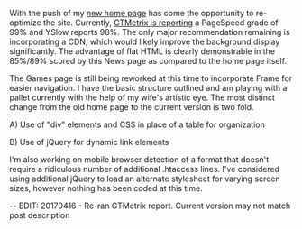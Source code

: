 <html><body><p>With the push of my <a title="WiseEyes Enterprise" href="https://www.wiseeyesent.com/" target="_blank">new home page</a> has come the opportunity to re-optimize the site. Currently, <a title="GTMetrix 20150121" href="/GTmetrix-report-www.wiseeyesent.com-20170414T200205.pdf" target="_blank">GTMetrix is reporting</a> a PageSpeed grade of 99% and YSlow reports 98%. The only major recommendation remaining is incorporating a CDN, which would likely improve the background display significantly. The advantage of flat HTML is clearly demonstrable in the 85%/89% scored by this News page as compared to the home page itself.

The Games page is still being reworked at this time to incorporate Frame for easier navigation. I have the basic structure outlined and am playing with a pallet currently with the help of my wife's artistic eye. The most distinct change from the old home page to the current version is two fold.

A) Use of "div" elements and CSS in place of a table for organization

B) Use of jQuery for dynamic link elements

I'm also working on mobile browser detection of a format that doesn't require a ridiculous number of additional .htaccess lines. I've considered using additional jQuery to load an alternate stylesheet for varying screen sizes, however nothing has been coded at this time.</p></body></html>

-- EDIT: 20170416 - Re-ran GTMetrix report. Current version may not match post description
